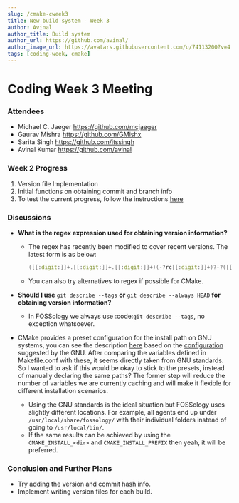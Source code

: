 ```yaml
---
slug: /cmake-cweek3
title: New build system - Week 3
author: Avinal
author_title: Build system
author_url: https://github.com/avinal/
author_image_url: https://avatars.githubusercontent.com/u/74113200?v=4
tags: [coding-week, cmake]
---
```

<!--
SPDX-License-Identifier: CC-BY-SA-4.0

SPDX-FileCopyrightText: 2021 Avinal Kumar <avinal.xlvii@gmail.com>
-->

# Coding Week 3 Meeting

### Attendees

- Michael C. Jaeger https://github.com/mcjaeger
- Gaurav Mishra https://github.com/GMishx
- Sarita Singh https://github.com/itssingh
- Avinal Kumar https://github.com/avinal

### Week 2 Progress

1. Version file Implementation
2. Initial functions on obtaining commit and branch info
3. To test the current progress, follow the instructions [here](https://github.com/avinal/FOSSology/wiki#test-the-new-system-only-gcc-with-make-and-ninja-tested-for-now)

<!--truncate-->

### Discussions

* **What is the regex expression used for obtaining version information?**

    - The regex has recently been modified to cover recent versions. The latest form is as below:
      ```cpp
      ([[:digit:]]+.[[:digit:]]+.[[:digit:]]+)(-?rc[[:digit:]]+)?-?([[:digit:]]*)-?[[:alnum:]]*
      ```
    - You can also try alternatives to regex if possible for CMake.

* **Should I use** `git describe --tags` **or** `git describe --always HEAD` **for obtaining version information?**
    - In FOSSology we always use :code:`git describe --tags`, no exception whatsoever.

* CMake provides a preset configuration for the install path on GNU systems, you can see the description [here](https://cmake.org/cmake/help/v3.10/module/GNUInstallDirs.html) based on the [configuration](https://www.gnu.org/prep/standards/html_node/Directory-Variables.html) suggested by the GNU. After comparing the variables defined in Makefile.conf with these, it seems directly taken from GNU standards.
  So I wanted to ask if this would be okay to stick to the presets, instead of manually declaring the same paths? The former step will reduce the number of variables we are currently caching and will make it flexible for different installation scenarios.

  - Using the GNU standards is the ideal situation but FOSSology uses slightly different locations. For example, all agents end up under `/usr/local/share/fossology/` with their individual folders instead of going to `/usr/local/bin/`.
  - If the same results can be achieved by using the `CMAKE_INSTALL_<dir>` and `CMAKE_INSTALL_PREFIX` then yeah, it will be preferred.

### Conclusion and Further Plans

* Try adding the version and commit hash info.
* Implement writing version files for each build.

